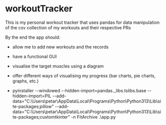 # workoutTracker

This is my personal workout tracker that uses pandas for data manipulation of the csv collection of my workouts and their respective PRs

By the end the app should:

- allow me to add new workouts and the records
- have a functional GUI
- visualise the target muscles using a diagram
- offer different ways of visualising my progress (bar charts, pie charts, graphs, etc.)

- pyinstaller --windowed --hidden-import=pandas._libs.tslibs.base --hidden-import=PIL --add-data="C:\Users\petar\AppData\Local\Programs\Python\Python313\Lib\site-packages;pillow" --add-data="C:\Users\petar\AppData\Local\Programs\Python\Python313\Lib\site-packages;customtkinter" -n FitArchive .\app.py